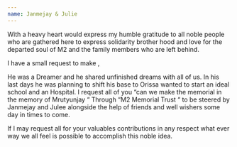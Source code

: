 ```yaml
---
name: Janmejay & Julie
---
```

With a heavy heart would express my humble gratitude to all noble people who are gathered here to express solidarity brother hood and love for the departed soul of M2 and the family members who are left behind.

I have a small request to make ,

He was a Dreamer and he shared  unfinished dreams with all of us. In his last days he was planning to shift his base to Orissa wanted to start an ideal school and an Hospital.
I request all of you “can we make the memorial in the memory of Mrutyunjay “
Through  “M2 Memorial Trust “ to be steered by Janmejay and Julee alongside the help of friends and well wishers some day in times to come.

If I may request all for your valuables contributions in any respect what ever way we all feel is possible to accomplish this noble idea.